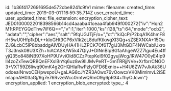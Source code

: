 id: 1b36f4172691695de572cbe8241c9fe1
mime: 
filename: 
created_time: 
updated_time: 2019-03-01T16:59:35.714Z
user_created_time: 
user_updated_time: 
file_extension: 
encryption_cipher_text: JED01000022018398566b14cd4aaaba41ceaa4fab949f000272{"iv":"Hqn2M1tRPEYGQdThw7iF6Q==","v":1,"iter":1000,"ks":128,"ts":64,"mode":"ocb2","adata":"","cipher":"aes","salt":"9fqUGJTjF/o=","ct":"kiQcP/P2bqA1K4hmF8rH5wU0Hfp1kDL++kIoGHt3CP6xVlk2cL8dufKtkwgXl3Qg+sZSEXNXA+15OuZJGLcbC5IP8bbsddgAIVDUyHA41HLZPCK7Of6T7glJ3MtGDF4NWCablUxroT3J3nsk08U3XZh+hiACASK/W5k47QiyJ+DINnBIpBGfaAhgeWZZ7lgu4Eu4ffyjQ35o848iNB97XoHP9UVviOld8CZzPtepKel9f02gyujWcg/lRW47O0yE4ip9Il4zoZxTewQRBQnEFXslBnYq6uz8w9IIJMvPeRT+GmTRRjjNVe+XrfbrrCNGO3+VXT59Z6Iiwq90mK4g2GHQHIaRwPzIyOFD6Exnio++H4U6ZW7vJkAk36UodoeaINrwoCEHpwspoU+gaLAG8cJYZR3A0wx76vOowcxVK0MimlmvL2iSEmlapnAH03aGj/9g7e76RvzeWcc0rntwQRmO9g6pR34+fhyOJcwn"}
encryption_applied: 1
encryption_blob_encrypted: 
type_: 4